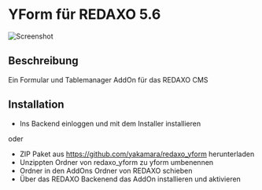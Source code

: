YForm für REDAXO 5.6
=============

![Screenshot](https://raw.githubusercontent.com/yakamara/redaxo_yform/assets/manager_editdata.png)


Beschreibung
-------

Ein Formular und Tablemanager AddOn für das REDAXO CMS

Installation
-------

* Ins Backend einloggen und mit dem Installer installieren

oder

* ZIP Paket aus https://github.com/yakamara/redaxo_yform herunterladen
* Unzippten Ordner von redaxo_yform zu yform umbenennen
* Ordner in den AddOns Ordner von REDAXO schieben
* Über das REDAXO Backenend das AddOn installieren und aktivieren


